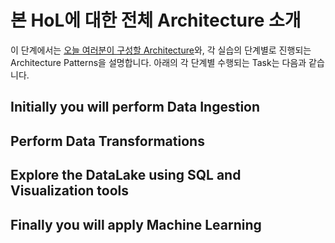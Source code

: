 # 본 HoL에 대한 전체 Architecture 소개

이 단계에서는 [오늘 여러분이 구성할 Architecture](https://catalog.us-east-1.prod.workshops.aws/workshops/5ecc2416-f956-4273-b729-d0d30556013f/en-US/chapter7-ml/10-step1)와, 각 실습의 단계별로 진행되는 Architecture Patterns을 설명합니다.
아래의 각 단계별 수행되는 Task는 다음과 같습니다.

## Initially you will perform Data Ingestion

## Perform Data Transformations

## Explore the DataLake using SQL and Visualization tools

## Finally you will apply Machine Learning
